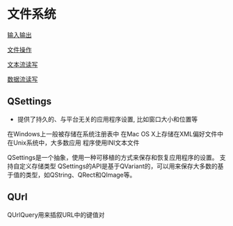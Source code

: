 # 文件系统

[输入输出](qt-iostream.md)

[文件操作](qt-file.md)

[文本流读写](qt-qtextstream.md)

[数据流读写](qt-qdatastream.md)

## QSettings

- 提供了持久的、与平台无关的应用程序设置, 比如窗口大小和位置等

在Windows上一般被存储在系统注册表中
在Mac OS X上存储在XML偏好文件中
在Unix系统中，大多数应用 程序使用INI文本文件

QSettings是一个抽象，使用一种可移植的方式来保存和恢复应用程序的设置。
支持自定义存储类型
QSettings的API是基于QVariant的，可以用来保存大多数的基于值的类型，如QString、QRect和QImage等。

## QUrl

QUrlQuery用来插叙URL中的键值对


